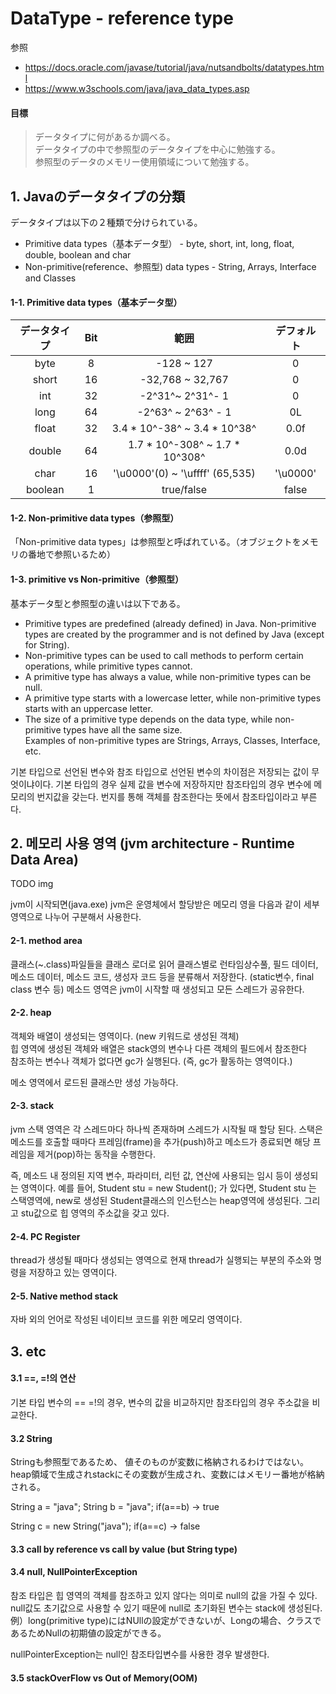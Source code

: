 # DataType - reference type
参照
* https://docs.oracle.com/javase/tutorial/java/nutsandbolts/datatypes.html
* https://www.w3schools.com/java/java_data_types.asp

#### 目標
>データタイプに何があるか調べる。<br>
>データタイプの中で参照型のデータタイプを中心に勉強する。 <br>
>参照型のデータのメモリー使用領域について勉強する。

## 1. Javaのデータタイプの分類
データタイプは以下の２種類で分けられている。 <br>
* Primitive data types（基本データ型） - byte, short, int, long, float, double, boolean and char
* Non-primitive(reference、参照型) data types - String, Arrays, Interface and Classes

#### 1-1. Primitive data types（基本データ型）
| データタイプ  | Bit  |              範囲                |   デフォルト     |
| :-------: | :--: | :-----------------------------: | :-----------: |
|   byte    |  8   |           -128 ~ 127            |       0       |
|   short   |  16  |        -32,768 ~ 32,767         |       0       |
|    int    |  32  |        -2^31^~ 2^31^- 1         |       0       |
|   long    |  64  |       -2^63^ ~ 2^63^ - 1        |      0L       |
|   float   |  32  |  3.4 * 10^-38^ ~ 3.4 * 10^38^   |     0.0f      |
|  double   |  64  | 1.7 * 10^-308^ ~ 1.7 * 10^308^  |     0.0d      |
|   char    |  16  | '\u0000'(0) ~ '\uffff' (65,535) |   '\u0000'    |
|  boolean  |  1   |           true/false            |     false     |

#### 1-2. Non-primitive data types（参照型）
「Non-primitive data types」は参照型と呼ばれている。（オブジェクトをメモリの番地で参照いるため）

#### 1-3. primitive vs Non-primitive（参照型）
基本データ型と参照型の違いは以下である。 <br>

* Primitive types are predefined (already defined) in Java. Non-primitive types are created by the programmer and is not defined by Java (except for String).
* Non-primitive types can be used to call methods to perform certain operations, while primitive types cannot.
* A primitive type has always a value, while non-primitive types can be null.
* A primitive type starts with a lowercase letter, while non-primitive types starts with an uppercase letter.
* The size of a primitive type depends on the data type, while non-primitive types have all the same size. <br>
Examples of non-primitive types are Strings, Arrays, Classes, Interface, etc.

기본 타입으로 선언된 변수와 참조 타입으로 선언된 변수의 차이점은 저장되는 값이 무엇이냐이다. 기본 타입의 경우 실제 값을 변수에 저장하지만
참조타입의 경우 변수에 메모리의 번지값을 갖는다. 번지를 통해 객체를 참조한다는 뜻에서 참조타입이라고 부른다.

## 2. 메모리 사용 영역 (jvm architecture - Runtime Data Area)
TODO img

jvm이 시작되면(java.exe) jvm은 운영체에서 할당받은 메모리 영을 다음과 같이 세부 영역으로 나누어 구분해서 사용한다. 

#### 2-1. method area
클래스(~.class)파일들을 클래스 로더로 읽어 클래스별로 런타임상수풀, 필드 데이터, 메소드 데이터, 메소드 코드, 생성자 코드 등을 분류해서 저장한다.
(static변수, final class 변수 등) 
메소드 영역은 jvm이 시작할 때 생성되고 모든 스레드가 공유한다.

#### 2-2. heap
객체와 배열이 생성되는 영역이다. (new 키워드로 생성된 객체) <br>
힙 영역에 생성된 객체와 배열은 stack영의 변수나 다른 객체의 필드에서 참조한다 <br>
참조하는 변수나 객체가 없다면 gc가 실행된다. (즉, gc가 활동하는 영역이다.)

메소 영역에서 로드된 클래스만 생성 가능하다.

#### 2-3. stack
jvm 스택 영역은 각 스레드마다 하나씩 존재하며 스레드가 시작될 때 할당 된다. 
스택은 메소드를 호출할 때마다 프레임(frame)을 추가(push)하고 메소드가 종료되면 해당 프레임을 제거(pop)하는 동작을 수행한다.

즉, 메소드 내 정의된 지역 변수, 파라미터, 리턴 값, 연산에 사용되는 임시 등이 생성되는 영역이다.
예를 들어, Student stu = new Student(); 가 있다면,
Student stu 는 스택영역에, new로 생성된 Student클래스의 인스턴스는 heap영역에 생성된다.
그리고 stu값으로 힙 영역의 주소값을 갖고 있다.

#### 2-4. PC Register
thread가 생성될 때마다 생성되는 영역으로 현재 thread가 실행되는 부분의 주소와 명령을 저장하고 있는 영역이다.

#### 2-5. Native method stack
자바 외의 언어로 작성된 네이티브 코드를 위한 메모리 영역이다.

## 3. etc

#### 3.1 ==, =!의 연산
기본 타입 변수의 == =!의 경우, 변수의 값을 비교하지만 참조타입의 경우 주소값을 비교한다.

#### 3.2 String
Stringも参照型であるため、
値そのものが変数に格納されるわけではない。heap領域で生成されstackにその変数が生成され、変数にはメモリー番地が格納される。

String a = "java";
String b = "java";
if(a==b) -> true

String c = new String("java");
if(a==c) -> false

#### 3.3 call by reference vs call by value (but String type)

#### 3.4 null, NullPointerException
참조 타입은 힙 영역의 객체를 참조하고 있지 않다는 의미로 null의 값을 가질 수 있다. <br>
null값도 초기값으로 사용할 수 있기 때문에 null로 초기화된 변수는 stack에 생성된다. <br>
例）long(primitive type)にはNUllの設定ができないが、Longの場合、クラスであるためNullの初期値の設定ができる。

nullPointerException는 null인 참조타입변수를 사용한 경우 발생한다.

#### 3.5 stackOverFlow vs Out of Memory(OOM)









